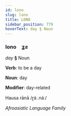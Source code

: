 ```yaml
---
id: lono
slug: lono
title: LONO
sidebar_position: 779
hoverText: day § Noun
---
```


### lono&emsp;<span kind="abugida">ʓƨ</span>

*day* **§** Noun

**Verb**: to be a day

**Noun**: day

**Modifier**: day-related

Hausa rānā /ɽáː.náː/

*Afroasiatic Language Family*